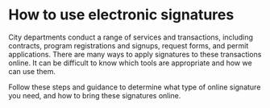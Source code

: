 # How to use electronic signatures

City departments conduct a range of services and transactions, including contracts, program registrations and signups, request forms, and permit applications. There are many ways to apply signatures to these transactions online. It can be difficult to know which tools are appropriate and how we can use them. 

Follow these steps and guidance to determine what type of online signature you need, and how to bring these signatures online.

